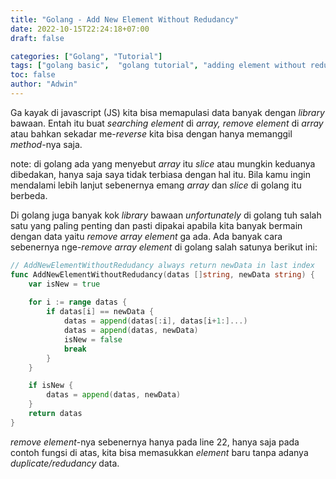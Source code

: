 ```yaml
---
title: "Golang - Add New Element Without Redudancy"
date: 2022-10-15T22:24:18+07:00
draft: false

categories: ["Golang", "Tutorial"]
tags: ["golang basic",  "golang tutorial", "adding element without redudancy", "menambahkan elemen tanpa duplikat"]
toc: false
author: "Adwin"
---
```

Ga kayak di javascript (JS) kita bisa memapulasi data banyak dengan *library* bawaan. Entah itu buat *searching element* di *array, remove element* di *array* atau bahkan sekadar me-*reverse* kita bisa dengan hanya memanggil *method*-nya saja. 

note: di golang ada yang menyebut *array* itu *slice* atau mungkin keduanya dibedakan, hanya saja saya tidak terbiasa dengan hal itu. Bila kamu ingin mendalami lebih lanjut sebenernya emang *array* dan *slice* di golang itu berbeda.

Di golang juga banyak kok *library* bawaan *unfortunately* di golang tuh salah satu yang paling penting dan pasti dipakai apabila kita banyak bermain dengan data yaitu *remove array element* ga ada. Ada banyak cara sebenernya nge-*remove array element* di golang salah satunya berikut ini:
```go
// AddNewElementWithoutRedudancy always return newData in last index
func AddNewElementWithoutRedudancy(datas []string, newData string) {
	var isNew = true
	
	for i := range datas {
		if datas[i] == newData {
			datas = append(datas[:i], datas[i+1:]...)
			datas = append(datas, newData)
			isNew = false
			break
		}
	}

	if isNew {
		datas = append(datas, newData)
	}
	return datas
}
```
*remove element*-nya sebenernya hanya pada line 22, hanya saja pada contoh fungsi di atas, kita bisa memasukkan *element* baru tanpa adanya *duplicate/redudancy* data.

